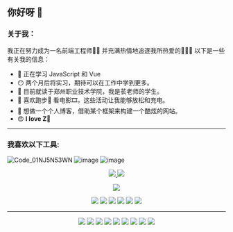 ## 你好呀 👋


### 关于我：
我正在努力成为一名前端工程师👨‍💻 并充满热情地追逐我所热爱的🌹🐱🌈 
以下是一些有关我的信息： 
- 🌱 正在学习 JavaScript 和 Vue
- 😶 两个月后将实习，期待可以在工作中学到更多。
- 🏫 目前就读于郑州职业技术学院，我是苌老师的学生。
- 🤔 喜欢跑步🏃 看电影🎞️，这些活动让我能够放松和充电。
- 💬 想做一个个人博客，借助某个框架来构建一个酷炫的网站。
- 😍 **I love Z**🌈

---
### 我喜欢以下工具:
![Code_01NJ5N53WN](https://user-images.githubusercontent.com/101485931/230060545-72086b62-7aed-4bfb-96f1-d4b9d5b10a63.png)
![image](https://user-images.githubusercontent.com/101485931/230060769-bd3b43d4-d08e-47eb-a0e7-95024eb898f7.png)
![image](https://user-images.githubusercontent.com/101485931/230060844-e9581c69-472d-45d7-8f88-672ac2cedc6f.png)
<p align=center>
  <a href="https://github.com/Terabyte17">
    <img src="https://badges.pufler.dev/visits/Terabyte17/Terabyte17?style=flat-square&color=black&logo=github">
  </a>
  <a href="https://github.com/Terabyte17?tab=repositories">
    <img src="https://badges.pufler.dev/repos/Terabyte17?style=flat-square&color=black&logo=github">
  </a>
</p>
<p align="center">
<a href="https://github.com/Terabyte17"><img src="https://img.shields.io/github/followers/Terabyte17?style=social"></a>
</p>
<p align="center">
<img src="https://img.shields.io/badge/Robotics-brown"> <img src="https://img.shields.io/badge/Machine Learning-green"> <img src="https://img.shields.io/badge/Deep Learning-red"> <img src="https://img.shields.io/badge/Computer Vision-magenta"> <img src="https://img.shields.io/badge/Natural Language Processing-yellow"> <img src="https://img.shields.io/badge/Reinforcement Learning-blue"> 
</p>
<hr>
<p align="center">
<img src="https://img.shields.io/badge/TensorFlow%20-%23FF6F00.svg?&style=for-the-badge&logo=TensorFlow&logoColor=white" /> <img src="https://img.shields.io/badge/Keras%20-%23D00000.svg?&style=for-the-badge&logo=Keras&logoColor=white"/> <img src="https://img.shields.io/badge/javascript%20-%23323330.svg?&style=for-the-badge&logo=javascript&logoColor=%23F7DF1E"/> <img src="https://img.shields.io/badge/html5%20-%23E34F26.svg?&style=for-the-badge&logo=html5&logoColor=white"/> <img src="https://img.shields.io/badge/css3%20-%231572B6.svg?&style=for-the-badge&logo=css3&logoColor=white"/> <img src="https://img.shields.io/badge/python%20-%2314354C.svg?&style=for-the-badge&logo=python&logoColor=white"/> <img src="https://img.shields.io/badge/c++%20-%2300599C.svg?&style=for-the-badge&logo=c%2B%2B&ogoColor=white"/> <img src="https://img.shields.io/badge/git%20-%23F05033.svg?&style=for-the-badge&logo=git&logoColor=white"/> <img src="https://img.shields.io/badge/github%20-%23121011.svg?&style=for-the-badge&logo=github&logoColor=white"/>
</p>

